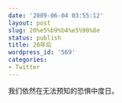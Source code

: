 ```yaml
---
date: '2009-06-04 03:55:12'
layout: post
slug: 20%e5%b9%b4%e5%90%8e
status: publish
title: 20年后
wordpress_id: '569'
categories:
- Twitter
---
```


我们依然在无法预知的恐惧中度日。
